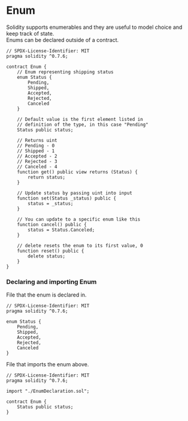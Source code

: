 # Enum  
Solidity supports enumerables and they are useful to model choice and keep track of state.  
Enums can be declared outside of a contract.  

```
// SPDX-License-Identifier: MIT
pragma solidity ^0.7.6;

contract Enum {
	// Enum representing shipping status
	enum Status {
		Pending,
		Shipped,
		Accepted,
		Rejected,
		Canceled
	}

	// Default value is the first element listed in
	// definition of the type, in this case "Pending"
	Status public status;

	// Returns uint
	// Pending - 0
	// Shipped - 1
	// Accepted - 2
	// Rejected - 3
	// Canceled - 4
	function get() public view returns (Status) {
		return status;
	}

	// Update status by passing uint into input
	function set(Status _status) public {
		status = _status;
	}

	// You can update to a specific enum like this
	function cancel() public {
		status = Status.Canceled;
	}

	// delete resets the enum to its first value, 0
	function reset() public {
		delete status;
	}
}
```

### Declaring and importing Enum
File that the enum is declared in.
```
// SPDX-License-Identifier: MIT
pragma solidity ^0.7.6;

enum Status {
	Pending,
	Shipped,
	Accepted,
	Rejected,
	Canceled
}
```

File that imports the enum above.
```
// SPDX-License-Identifier: MIT
pragma solidity ^0.7.6;

import "./EnumDeclaration.sol";

contract Enum {
	Status public status;
}
```